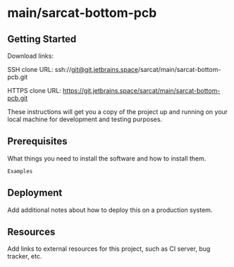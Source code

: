# main/sarcat-bottom-pcb



## Getting Started

Download links:

SSH clone URL: ssh://git@git.jetbrains.space/sarcat/main/sarcat-bottom-pcb.git

HTTPS clone URL: https://git.jetbrains.space/sarcat/main/sarcat-bottom-pcb.git



These instructions will get you a copy of the project up and running on your local machine for development and testing purposes.

## Prerequisites

What things you need to install the software and how to install them.

```
Examples
```

## Deployment

Add additional notes about how to deploy this on a production system.

## Resources

Add links to external resources for this project, such as CI server, bug tracker, etc.
